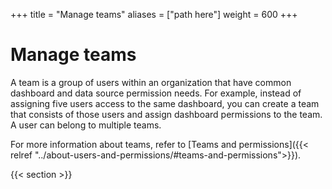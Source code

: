 +++
title = "Manage teams"
aliases = ["path here"]
weight = 600
+++

# Manage teams

A team is a group of users within an organization that have common dashboard and data source permission needs. For example, instead of assigning five users access to the same dashboard, you can create a team that consists of those users and assign dashboard permissions to the team. A user can belong to multiple teams.

For more information about teams, refer to [Teams and permissions]({{< relref "../about-users-and-permissions/#teams-and-permissions">}}).

{{< section >}}
